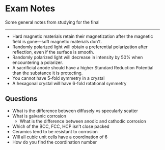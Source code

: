 # Exam Notes

Some general notes from studying for the final

---

- Hard magnetic materials retain their magnetization after the magnetic field is gone—soft magnetic materials don't.
- Randomly polarized light will obtain a preferential polarization after reflection, even if the surface is smooth.
- Randomly polarized light will decrease in intensity by 50% when encountering a polarizer.
- A sacrificial anode should have a higher Standard Reduction Potential than the substance it is protecting.
- You cannot have 5-fold symmetry in a crystal
- A hexagonal crystal will have 6-fold rotational symmetry


## Questions

- What is the difference between diffusely vs specularly scatter
- What is galvanic corrosion
	- What is the difference between anodic and cathodic corrosion 
- Which of the BCC, FCC, HCP isn't close packed
- Ceramics tend to be resistant to corrosion 
- Will all cubic unit cells have a coordination of 6
- How do you find the coordination number